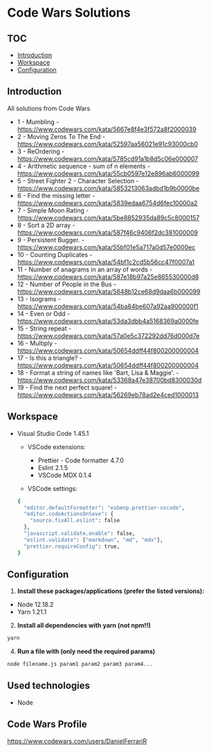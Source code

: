 # Code Wars Solutions

## TOC

- [Introduction](#introduction)
- [Workspace](#workspace)
- [Configuration](#configuration)

## Introduction

All solutions from Code Wars

- 1 - Mumbling - <https://www.codewars.com/kata/5667e8f4e3f572a8f2000039>
- 2 - Moving Zeros To The End - <https://www.codewars.com/kata/52597aa56021e91c93000cb0>
- 3 - ReOrdering - <https://www.codewars.com/kata/5785cd91a1b8d5c06e000007>
- 4 - Arithmetic sequence - sum of n elements - <https://www.codewars.com/kata/55cb0597e12e896ab6000099>
- 5 - Street Fighter 2 - Character Selection - <https://www.codewars.com/kata/5853213063adbd1b9b0000be>
- 6 - Find the missing letter - <https://www.codewars.com/kata/5839edaa6754d6fec10000a2>
- 7 - Simple Moon Rating - <https://www.codewars.com/kata/5be8852935da89c5c8000157>
- 8 - Sort a 2D array - <https://www.codewars.com/kata/587f46c9406f2dc381000009>
- 9 - Persistent Bugger. - <https://www.codewars.com/kata/55bf01e5a717a0d57e0000ec>
- 10 - Counting Duplicates - <https://www.codewars.com/kata/54bf1c2cd5b56cc47f0007a1>
- 11 - Number of anagrams in an array of words - <https://www.codewars.com/kata/587e18b97a25e865530000d8>
- 12 - Number of People in the Bus - <https://www.codewars.com/kata/5648b12ce68d9daa6b000099>
- 13 - Isograms - <https://www.codewars.com/kata/54ba84be607a92aa900000f1>
- 14 - Even or Odd - <https://www.codewars.com/kata/53da3dbb4a5168369a0000fe>
- 15 - String repeat - <https://www.codewars.com/kata/57a0e5c372292dd76d000d7e>
- 16 - Multiply - <https://www.codewars.com/kata/50654ddff44f800200000004>
- 17 - Is this a triangle? - <https://www.codewars.com/kata/50654ddff44f800200000004>
- 18 - Format a string of names like 'Bart, Lisa & Maggie'. - <https://www.codewars.com/kata/53368a47e38700bd8300030d>
- 19 - Find the next perfect square! - <https://www.codewars.com/kata/56269eb78ad2e4ced1000013>

## Workspace

- Visual Studio Code 1.45.1

  - VSCode extensions:

    - Prettier - Code formatter 4.7.0
    - Eslint 2.1.5
    - VSCode MDX 0.1.4

  - VSCode settings:

  ```sh
  {
    "editor.defaultFormatter": "esbenp.prettier-vscode",
    "editor.codeActionsOnSave": {
      "source.fixAll.eslint": false
    },
    "javascript.validate.enable": false,
    "eslint.validate": ["markdown", "md", "mdx"],
    "prettier.requireConfig": true,
  }
  ```

## Configuration

1. **Install these packages/applications (prefer the listed versions):**

- Node 12.18.2
- Yarn 1.21.1

2. **Install all dependencies with yarn (not npm!!)**

```sh
yarn
```

4. **Run a file with (only need the required params)**

```sh
node filename.js param1 param2 param3 param4...
```

## Used technologies

- Node

## Code Wars Profile

<https://www.codewars.com/users/DanielFerrariR>
